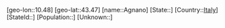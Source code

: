 ﻿---
location: [43.47,10.48]
type: City
tags:
- geo/City


SpocWebEntityId: 28682
isDeleted: false
confidential: public

---
[geo-lon::10.48]
[geo-lat::43.47]
[name::Agnano]
[State::]
[Country::[Italy](geo/Continent/Europe/Italy.md)]
[StateId::]
[Population::]
[Unknown::]

